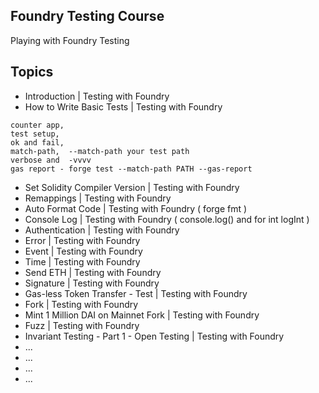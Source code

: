 ## Foundry Testing Course

Playing with Foundry Testing

## Topics

- Introduction | Testing with Foundry
- How to Write Basic Tests | Testing with Foundry 
````
counter app,
test setup, 
ok and fail,
match-path,  --match-path your test path
verbose and  -vvvv
gas report - forge test --match-path PATH --gas-report
````
- Set Solidity Compiler Version | Testing with Foundry
- Remappings | Testing with Foundry
- Auto Format Code | Testing with Foundry ( forge fmt )
- Console Log | Testing with Foundry ( console.log() and for int logInt )
- Authentication | Testing with Foundry
- Error | Testing with Foundry
- Event | Testing with Foundry
- Time | Testing with Foundry
- Send ETH | Testing with Foundry
- Signature | Testing with Foundry
- Gas-less Token Transfer - Test | Testing with Foundry
- Fork | Testing with Foundry
- Mint 1 Million DAI on Mainnet Fork | Testing with Foundry
- Fuzz | Testing with Foundry
- Invariant Testing - Part 1 - Open Testing | Testing with Foundry
- ...
- ...
- ...
- ...
